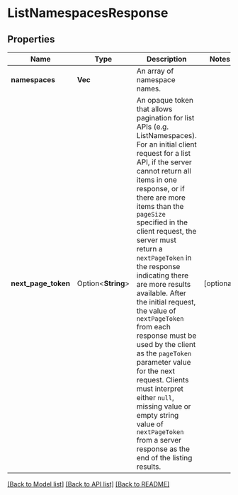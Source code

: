 # ListNamespacesResponse

## Properties

Name | Type | Description | Notes
------------ | ------------- | ------------- | -------------
**namespaces** | **Vec<String>** | An array of namespace names. | 
**next_page_token** | Option<**String**> | An opaque token that allows pagination for list APIs (e.g. ListNamespaces). For an initial client request for a list API, if the server cannot return all items in one response, or if there are more items than the `pageSize` specified in the client request, the server must return a `nextPageToken` in the response indicating there are more results available. After the initial request, the value of `nextPageToken` from each response must be used by the client as the `pageToken` parameter value for the next request. Clients must interpret either `null`, missing value or empty string value of `nextPageToken` from a server response as the end of the listing results. | [optional]

[[Back to Model list]](../README.md#documentation-for-models) [[Back to API list]](../README.md#documentation-for-api-endpoints) [[Back to README]](../README.md)


